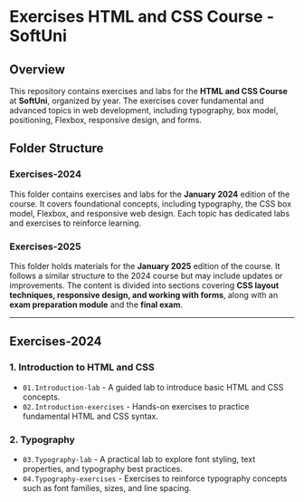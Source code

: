 
# Exercises HTML and CSS Course - SoftUni

## Overview
This repository contains exercises and labs for the **HTML and CSS Course** at **SoftUni**, organized by year. The exercises cover fundamental and advanced topics in web development, including typography, box model, positioning, Flexbox, responsive design, and forms.

## Folder Structure

### **Exercises-2024**
This folder contains exercises and labs for the **January 2024** edition of the course. It covers foundational concepts, including typography, the CSS box model, Flexbox, and responsive web design. Each topic has dedicated labs and exercises to reinforce learning.

### **Exercises-2025**
This folder holds materials for the **January 2025** edition of the course. It follows a similar structure to the 2024 course but may include updates or improvements. The content is divided into sections covering **CSS layout techniques, responsive design, and working with forms**, along with an **exam preparation module** and the **final exam**.

---

## **Exercises-2024**

### 1. Introduction to HTML and CSS
- `01.Introduction-lab` - A guided lab to introduce basic HTML and CSS concepts.
- `02.Introduction-exercises` - Hands-on exercises to practice fundamental HTML and CSS syntax.

### 2. Typography
- `03.Typography-lab` - A practical lab to explore font styling, text properties, and typography best practices.
- `04.Typography-exercises` - Exercises to reinforce typography concepts such as font families, sizes, and line spacing.

